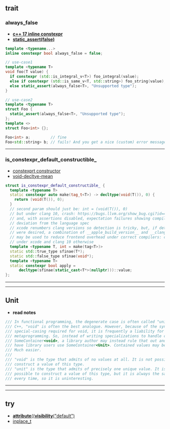 ## **trait**

### always_false

- **[c++ 17 inline constexpr](https://stackoverflow.com/questions/49913011/are-all-constexpr-variable-implicitly-inline)**
- **[static_assert(false)](https://stackoverflow.com/questions/14637356/static-assert-fails-compilation-even-though-template-function-is-called-nowhere)**

```c++
template <typename...>
inline constexpr bool always_false = false;

// use-case1
template <typename T>
void foo(T value) {
  if constexpr (std::is_integral_v<T>) foo_integral(value);
  else if constexpr (std::is_same_v<T, std::string>) foo_string(value);
  else static_assert(always_false<T>, "Unsupported type");
}

// use-case2
template <typename T>
struct Foo {
  static_assert(always_false<T>, "Unsupported type");
};
template <>
struct Foo<int> {};

Foo<int> a;         // fine
Foo<std::string> b; // fails! And you get a nice (custom) error message

```
---
### **is_constexpr_default_constructible_**
- [constexprt constructor](https://stackoverflow.com/questions/31375381/does-specifying-constexpr-on-constructor-automatically-makes-all-objects-created)
- [void-decltye-mean](https://stackoverflow.com/questions/39279074/what-does-the-void-in-decltypevoid-mean-exactly)

```c++
struct is_constexpr_default_constructible_ {
  template <typename T>
  static constexpr auto make(tag_t<T>) -> decltype(void(T()), 0) {
    return (void(T()), 0);
  }
  // second param should just be: int = (void(T()), 0)
  // but under clang 10, crash: https://bugs.llvm.org/show_bug.cgi?id=47620
  // and, with assertions disabled, expectation failures showing compiler
  // deviation from the language spec
  // xcode renumbers clang versions so detection is tricky, but, if detection
  // were desired, a combination of __apple_build_version__ and __clang_major__
  // may be used to reduce frontend overhead under correct compilers: clang 12
  // under xcode and clang 10 otherwise
  template <typename T, int = make(tag<T>)>
  static std::true_type sfinae(T*);
  static std::false_type sfinae(void*);
  template <typename T>
  static constexpr bool apply =
      decltype(sfinae(static_cast<T*>(nullptr)))::value;
};

```
---
---
## **Unit**
- **read notes**
```c++
/// In functional programming, the degenerate case is often called "unit". In
/// C++, "void" is often the best analogue. However, because of the syntactic
/// special-casing required for void, it is frequently a liability for template
/// metaprogramming. So, instead of writing specializations to handle cases like
/// SomeContainer<void>, a library author may instead rule that out and simply
/// have library users use SomeContainer<Unit>. Contained values may be ignored.
/// Much easier.
///
/// "void" is the type that admits of no values at all. It is not possible to
/// construct a value of this type.
/// "unit" is the type that admits of precisely one unique value. It is
/// possible to construct a value of this type, but it is always the same value
/// every time, so it is uninteresting.
```
---
---
## **try**
  - [__attribute__((__visibility__("default")](https://blog.csdn.net/fengbingchun/article/details/78898623)
  - [inplace_t](https://juejin.cn/post/6917786024835825671)